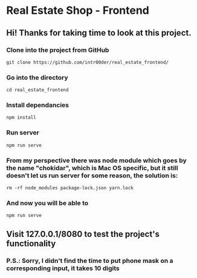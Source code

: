 # Real Estate Shop - Frontend
## Hi! Thanks for taking time to look at this project.

### Clone into the project from GitHub
```
git clone https://github.com/intr00der/real_estate_frontend/
```
### Go into the directory
```
cd real_estate_frontend
```

### Install dependancies
```
npm install
```
### Run server
```
npm run serve
```
### From my perspective there was node module which goes by the name "chokidar", which is Mac OS specific, but it still doesn't let us run server for some reason, the solution is:
```
rm -rf node_modules package-lock.json yarn.lock
```
### And now you will be able to
```
npm run serve
```
## Visit 127.0.0.1/8080 to test the project's functionality
### P.S.: Sorry, I didn't find the time to put phone mask on a corresponding input, it takes 10 digits
